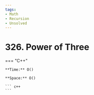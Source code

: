 ```yaml
---
tags:
- Math
- Recursion
- Unsolved
---
```



# 326. Power of Three

=== "C++"

    **Time:** O()

    **Space:** O()

    ``` c++
    ```